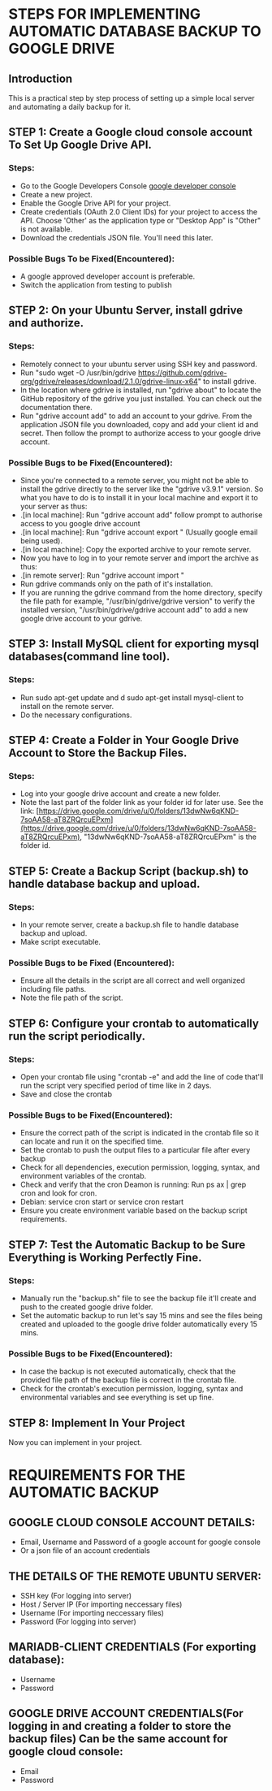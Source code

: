 # STEPS FOR IMPLEMENTING AUTOMATIC DATABASE BACKUP TO GOOGLE DRIVE

## Introduction
This is a practical step by step process of setting up a simple local server and automating a daily backup for it.

## STEP 1: Create a Google cloud console account To Set Up Google Drive API.
### Steps:
- Go to the Google Developers Console [google developer console](https://console.developers.google.com/)
- Create a new project.
- Enable the Google Drive API for your project.
- Create credentials (OAuth 2.0 Client IDs) for your project to access the API. Choose 'Other' as the application type or "Desktop App" is "Other" is not available.
- Download the credentials JSON file. You'll need this later.
### Possible Bugs To be Fixed(Encountered):
- A google approved developer account is preferable.
- Switch the application from testing to publish

## STEP 2: On your Ubuntu Server, install gdrive and authorize.
### Steps:
- Remotely connect to your ubuntu server using SSH key and password.
- Run "sudo wget -O /usr/bin/gdrive https://github.com/gdrive-org/gdrive/releases/download/2.1.0/gdrive-linux-x64" to install gdrive. 
- In the location where gdrive is installed, run "gdrive about" to locate the GitHub repository of the gdrive you just installed. You can check out the documentation there.
- Run "gdrive account add" to add an account to your gdrive. From the application JSON file you downloaded, copy and add your client id and secret. Then follow the prompt to authorize access to your google drive account.
### Possible Bugs to be Fixed(Encountered):
- Since you're connected to a remote server, you might not be able to install the gdrive directly to the server like the "gdrive v3.9.1" version. So what you have to do is to install it in your local machine and export it to your server as thus:
- .[in local machine]: Run "gdrive account add" follow prompt to authorise access to you google drive account
- .[in local machine]: Run "gdrive account export <account name>" (Usually google email being used).
- .[in local machine]: Copy the exported archive to your remote server.
- Now you have to log in to your remote server and import the archive as thus:
- .[in remote server]: Run "gdrive account import <archive path>"
- Run gdrive commands only on the path of it's installation.
- If you are running the gdrive command from the home directory, specify the file path for example, "/usr/bin/gdrive/gdrive version" to verify the installed version, "/usr/bin/gdrive/gdrive account add" to add a new google drive account to your gdrive.

## STEP 3: Install MySQL client for exporting mysql databases(command line tool).
### Steps:
- Run sudo apt-get update and  d sudo apt-get install mysql-client to install on the remote server.
- Do the necessary configurations.

## STEP 4: Create a Folder in Your Google Drive Account to Store the Backup Files.
### Steps:
- Log into your google drive account and create a new folder.
- Note the last part of the folder link as your folder id for later use. See the link: [https://drive.google.com/drive/u/0/folders/13dwNw6qKND-7soAA58-aT8ZRQrcuEPxm](https://drive.google.com/drive/u/0/folders/13dwNw6qKND-7soAA58-aT8ZRQrcuEPxm), "13dwNw6qKND-7soAA58-aT8ZRQrcuEPxm" is the folder id.

## STEP 5: Create a Backup Script (backup.sh) to handle database backup and upload.
### Steps:
- In your remote server, create a backup.sh file to handle database backup and upload.
- Make script executable.
### Possible Bugs to be Fixed (Encountered):
- Ensure all the details in the script are all correct and well organized including file paths.
- Note the file path of the script.

## STEP 6: Configure your crontab to automatically run the script periodically.
### Steps:
- Open your crontab file using "crontab -e" and add the line of code that'll run the script very specified period of time like in 2 days.
- Save and close the crontab
### Possible Bugs to be Fixed(Encountered):
- Ensure the correct path of the script is indicated in the crontab file so it can locate and run it on the specified time.
- Set the crontab to push the output files to a particular file after every backup
- Check for all dependencies, execution permission, logging, syntax, and environment variables of the crontab.
- Check and verify that the cron Deamon is running: Run ps ax | grep cron and look for cron.
- Debian: service cron start or service cron restart
- Ensure you create environment variable based on the backup script requirements.




## STEP 7: Test the Automatic Backup to be Sure Everything is Working Perfectly Fine.
### Steps:
- Manually run the "backup.sh" file to see the backup file it'll create and push to the created google drive folder.
- Set the automatic backup to run let's say 15 mins and see the files being created and uploaded to the google drive folder automatically every 15 mins.
### Possible Bugs to be Fixed(Encountered):
- In case the backup is not executed automatically, check that the provided file path of the backup file is correct in the crontab file.
- Check for the crontab's execution permission, logging, syntax and environmental variables and see everything is set up fine.


## STEP 8: Implement In Your Project
Now you can implement in your project.

#              REQUIREMENTS FOR THE AUTOMATIC BACKUP
## GOOGLE CLOUD CONSOLE ACCOUNT DETAILS:
- Email, Username and Password of a google account for google console
- Or a json file of an account credentials

## THE DETAILS OF THE REMOTE UBUNTU SERVER:
- SSH key (For logging into server)
- Host / Server IP (For importing neccessary files)
- Username (For importing neccessary files)
- Password (For logging into server)

## MARIADB-CLIENT CREDENTIALS (For exporting database):
- Username
- Password

## GOOGLE DRIVE ACCOUNT CREDENTIALS(For logging in and creating a folder to store the backup files) Can be the same account for google cloud console:
- Email
- Password